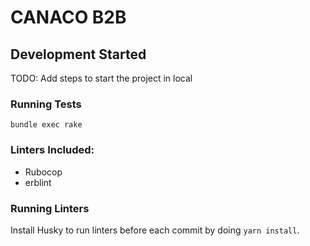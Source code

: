# CANACO B2B

## Development Started

TODO: Add steps to start the project in local


### Running Tests

```
bundle exec rake
```
### Linters Included:

- Rubocop
- erblint

### Running Linters

Install Husky to run linters before each commit by doing `yarn install`.


